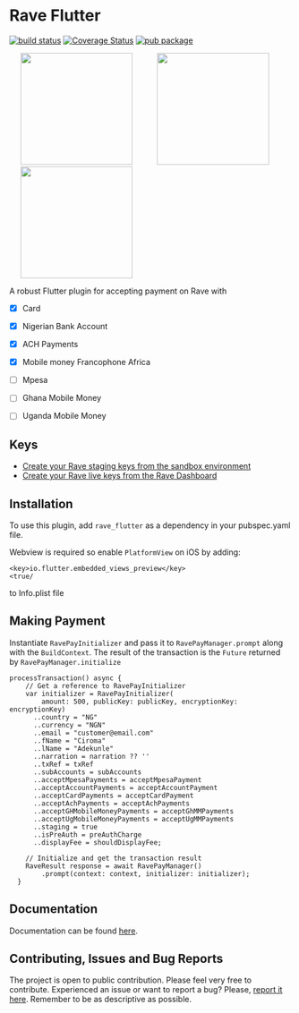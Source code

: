 # Rave Flutter

[![build status](https://img.shields.io/github/workflow/status/wilburt/rave_flutter/Build%20and%20Test)](https://github.com/wilburt/rave_flutter/actions?query=Build+and+test)
[![Coverage Status](https://coveralls.io/repos/github/wilburt/rave_flutter/badge.svg?branch=master)](https://coveralls.io/github/wilburt/rave_flutter?branch=master)
[![pub package](https://img.shields.io/pub/v/rave_flutter.svg)](https://pub.dartlang.org/packages/rave_flutter)

<p>
    <img src="https://raw.githubusercontent.com/wilburt/rave_flutter/master/screenshots/payment_methods.png" width="200px" height="auto" hspace="20"/>
    <img src="https://raw.githubusercontent.com/wilburt/rave_flutter/master/screenshots/card_payment.png" width="200px" height="auto" hspace="20"/>
    <img src="https://raw.githubusercontent.com/wilburt/rave_flutter/master/screenshots/nigerian_bank_payment.png" width="200px" height="auto" hspace="20"/>
</p>


A robust Flutter plugin for accepting payment on Rave with
- [x] Card
- [x] Nigerian Bank Account
- [x] ACH Payments
- [x] Mobile money Francophone Africa
- [ ] Mpesa
- [ ] Ghana Mobile Money
- [ ] Uganda Mobile Money


## Keys
- [Create your Rave staging keys from the sandbox environment](https://flutterwavedevelopers.readme.io/blog/how-to-get-your-staging-keys-from-the-rave-sandbox-environment)
- [Create your Rave live keys from the Rave Dashboard](https://flutterwavedevelopers.readme.io/blog/how-to-get-your-live-keys-from-the-rave-dashboard)


## Installation
To use this plugin, add `rave_flutter` as a dependency in your pubspec.yaml file.

Webview is required so enable `PlatformView` on iOS by adding:

```
<key>io.flutter.embedded_views_preview</key>
<true/
```
to Info.plist file

## Making Payment
Instantiate `RavePayInitializer` and pass it to `RavePayManager.prompt` along
with the `BuildContext`. The result of the transaction is the `Future` 
returned by `RavePayManager.initialize`

```
processTransaction() async {
    // Get a reference to RavePayInitializer
    var initializer = RavePayInitializer(
        amount: 500, publicKey: publicKey, encryptionKey: encryptionKey)
      ..country = "NG"
      ..currency = "NGN"
      ..email = "customer@email.com"
      ..fName = "Ciroma"
      ..lName = "Adekunle"
      ..narration = narration ?? ''
      ..txRef = txRef
      ..subAccounts = subAccounts
      ..acceptMpesaPayments = acceptMpesaPayment
      ..acceptAccountPayments = acceptAccountPayment
      ..acceptCardPayments = acceptCardPayment
      ..acceptAchPayments = acceptAchPayments
      ..acceptGHMobileMoneyPayments = acceptGhMMPayments
      ..acceptUgMobileMoneyPayments = acceptUgMMPayments
      ..staging = true
      ..isPreAuth = preAuthCharge
      ..displayFee = shouldDisplayFee;

    // Initialize and get the transaction result
    RaveResult response = await RavePayManager()
        .prompt(context: context, initializer: initializer);
  }
 ```
 
## Documentation
Documentation can be found [here](https://pub.dev/documentation/rave_flutter/latest/rave_flutter/rave_flutter-library.html).
 
## Contributing, Issues and Bug Reports
The project is open to public contribution. Please feel very free to contribute.
Experienced an issue or want to report a bug? Please, [report it here](https://github.com/wilburt/rave_flutter/issues). Remember to be as descriptive as possible.




